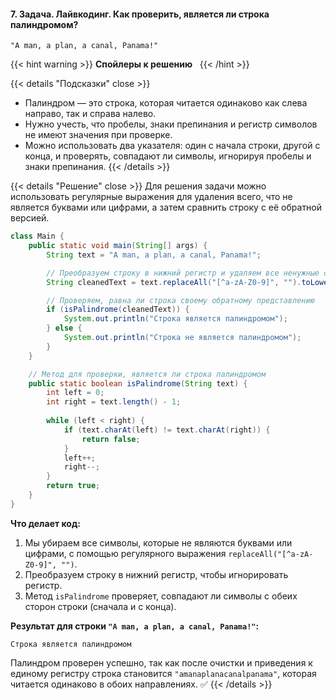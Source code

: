 #### 7. Задача. Лайвкодинг. Как проверить, является ли строка палиндромом?


```
"A man, a plan, a canal, Panama!"

```

{{< hint warning >}}
**Спойлеры к решению**  
{{< /hint >}}

{{< details "Подсказки" close >}}
- Палиндром — это строка, которая читается одинаково как слева направо, так и справа налево.
- Нужно учесть, что пробелы, знаки препинания и регистр символов не имеют значения при проверке.
- Можно использовать два указателя: один с начала строки, другой с конца, и проверять, совпадают ли символы, игнорируя пробелы и знаки препинания.
{{< /details >}}

{{< details "Решение" close >}}
Для решения задачи можно использовать регулярные выражения для удаления всего, что не является буквами или цифрами, а затем сравнить строку с её обратной версией.

```java
class Main {
    public static void main(String[] args) {
        String text = "A man, a plan, a canal, Panama!";

        // Преобразуем строку в нижний регистр и удаляем все ненужные символы
        String cleanedText = text.replaceAll("[^a-zA-Z0-9]", "").toLowerCase();

        // Проверяем, равна ли строка своему обратному представлению
        if (isPalindrome(cleanedText)) {
            System.out.println("Строка является палиндромом");
        } else {
            System.out.println("Строка не является палиндромом");
        }
    }

    // Метод для проверки, является ли строка палиндромом
    public static boolean isPalindrome(String text) {
        int left = 0;
        int right = text.length() - 1;
        
        while (left < right) {
            if (text.charAt(left) != text.charAt(right)) {
                return false;
            }
            left++;
            right--;
        }
        return true;
    }
}
```

**Что делает код:**

1. Мы убираем все символы, которые не являются буквами или цифрами, с помощью регулярного выражения `replaceAll("[^a-zA-Z0-9]", "")`.
2. Преобразуем строку в нижний регистр, чтобы игнорировать регистр.
3. Метод `isPalindrome` проверяет, совпадают ли символы с обеих сторон строки (сначала и с конца).

**Результат для строки `"A man, a plan, a canal, Panama!"`:**

```
Строка является палиндромом
```

Палиндром проверен успешно, так как после очистки и приведения к единому регистру строка становится `"amanaplanacanalpanama"`, которая читается одинаково в обоих направлениях. ✅
{{< /details >}}